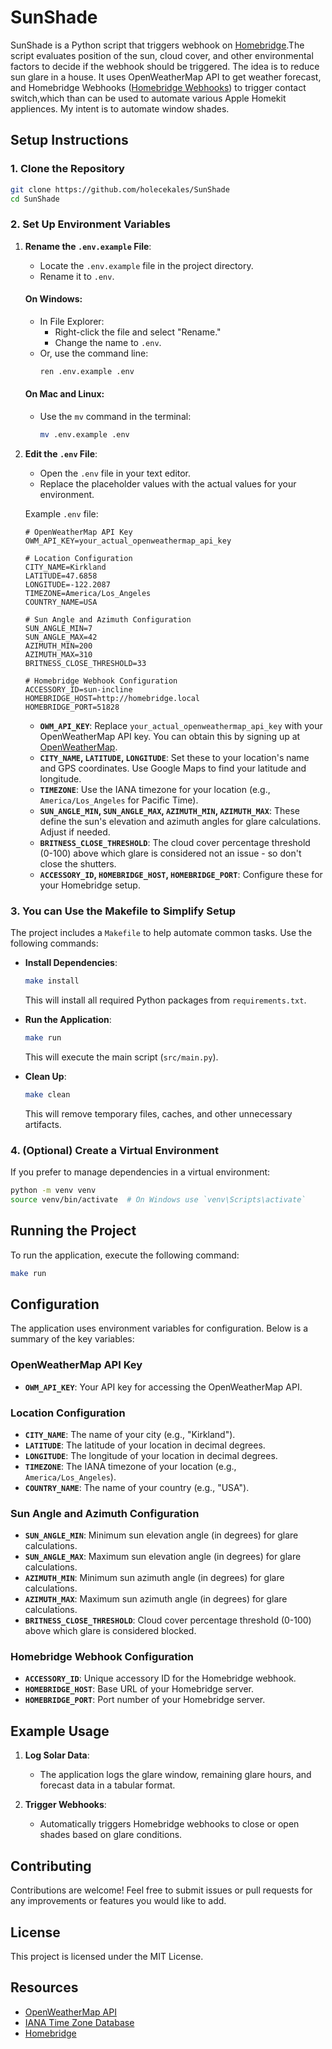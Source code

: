 # SunShade

SunShade is a Python script that triggers webhook on [Homebridge](https://homebridge.io).The script evaluates position of the sun, cloud cover, and other environmental factors to decide if the webhook should be triggered. The idea is to reduce sun glare in a house. 
It uses OpenWeatherMap API to get weather forecast, and Homebridge Webhooks ([Homebridge Webhooks](https://github.com/benzman81/homebridge-http-webhooks?tab=readme-ov-file#homebridge-http-webhooks)) to trigger contact switch,which than can be used to automate various Apple Homekit appliences. My intent is to automate window shades.

## Setup Instructions

### 1. Clone the Repository
```bash
git clone https://github.com/holecekales/SunShade
cd SunShade
```

### 2. Set Up Environment Variables
1. **Rename the `.env.example` File**:
   - Locate the `.env.example` file in the project directory.
   - Rename it to `.env`.

   #### On Windows:
   - In File Explorer:
     - Right-click the file and select "Rename."
     - Change the name to `.env`.
   - Or, use the command line:
     ```bash
     ren .env.example .env
     ```

   #### On Mac and Linux:
   - Use the `mv` command in the terminal:
     ```bash
     mv .env.example .env
     ```

2. **Edit the `.env` File**:
   - Open the `.env` file in your text editor.
   - Replace the placeholder values with the actual values for your environment.

   Example `.env` file:
   ```properties
   # OpenWeatherMap API Key
   OWM_API_KEY=your_actual_openweathermap_api_key

   # Location Configuration
   CITY_NAME=Kirkland
   LATITUDE=47.6858
   LONGITUDE=-122.2087
   TIMEZONE=America/Los_Angeles
   COUNTRY_NAME=USA

   # Sun Angle and Azimuth Configuration
   SUN_ANGLE_MIN=7
   SUN_ANGLE_MAX=42
   AZIMUTH_MIN=200
   AZIMUTH_MAX=310
   BRITNESS_CLOSE_THRESHOLD=33

   # Homebridge Webhook Configuration
   ACCESSORY_ID=sun-incline
   HOMEBRIDGE_HOST=http://homebridge.local
   HOMEBRIDGE_PORT=51828
   ```

   - **`OWM_API_KEY`**: Replace `your_actual_openweathermap_api_key` with your OpenWeatherMap API key. You can obtain this by signing up at [OpenWeatherMap](https://openweathermap.org/).
   - **`CITY_NAME`, `LATITUDE`, `LONGITUDE`**: Set these to your location's name and GPS coordinates. Use Google Maps to find your latitude and longitude.
   - **`TIMEZONE`**: Use the IANA timezone for your location (e.g., `America/Los_Angeles` for Pacific Time).
   - **`SUN_ANGLE_MIN`, `SUN_ANGLE_MAX`, `AZIMUTH_MIN`, `AZIMUTH_MAX`**: These define the sun's elevation and azimuth angles for glare calculations. Adjust if needed.
   - **`BRITNESS_CLOSE_THRESHOLD`**: The cloud cover percentage threshold (0-100) above which glare is considered not an issue - so don't close the shutters.
   - **`ACCESSORY_ID`, `HOMEBRIDGE_HOST`, `HOMEBRIDGE_PORT`**: Configure these for your Homebridge setup.

### 3. You can Use the Makefile to Simplify Setup
The project includes a `Makefile` to help automate common tasks. Use the following commands:

- **Install Dependencies**:
  ```bash
  make install
  ```
  This will install all required Python packages from `requirements.txt`.

- **Run the Application**:
  ```bash
  make run
  ```
  This will execute the main script (`src/main.py`).

- **Clean Up**:
  ```bash
  make clean
  ```
  This will remove temporary files, caches, and other unnecessary artifacts.

### 4. (Optional) Create a Virtual Environment
If you prefer to manage dependencies in a virtual environment:
```bash
python -m venv venv
source venv/bin/activate  # On Windows use `venv\Scripts\activate`
```

## Running the Project

To run the application, execute the following command:
```bash
make run
```

## Configuration

The application uses environment variables for configuration. Below is a summary of the key variables:

### OpenWeatherMap API Key
- **`OWM_API_KEY`**: Your API key for accessing the OpenWeatherMap API.

### Location Configuration
- **`CITY_NAME`**: The name of your city (e.g., "Kirkland").
- **`LATITUDE`**: The latitude of your location in decimal degrees.
- **`LONGITUDE`**: The longitude of your location in decimal degrees.
- **`TIMEZONE`**: The IANA timezone of your location (e.g., `America/Los_Angeles`).
- **`COUNTRY_NAME`**: The name of your country (e.g., "USA").

### Sun Angle and Azimuth Configuration
- **`SUN_ANGLE_MIN`**: Minimum sun elevation angle (in degrees) for glare calculations.
- **`SUN_ANGLE_MAX`**: Maximum sun elevation angle (in degrees) for glare calculations.
- **`AZIMUTH_MIN`**: Minimum sun azimuth angle (in degrees) for glare calculations.
- **`AZIMUTH_MAX`**: Maximum sun azimuth angle (in degrees) for glare calculations.
- **`BRITNESS_CLOSE_THRESHOLD`**: Cloud cover percentage threshold (0-100) above which glare is considered blocked.

### Homebridge Webhook Configuration
- **`ACCESSORY_ID`**: Unique accessory ID for the Homebridge webhook.
- **`HOMEBRIDGE_HOST`**: Base URL of your Homebridge server.
- **`HOMEBRIDGE_PORT`**: Port number of your Homebridge server.

## Example Usage

1. **Log Solar Data**:
   - The application logs the glare window, remaining glare hours, and forecast data in a tabular format.

2. **Trigger Webhooks**:
   - Automatically triggers Homebridge webhooks to close or open shades based on glare conditions.

## Contributing

Contributions are welcome! Feel free to submit issues or pull requests for any improvements or features you would like to add.

## License

This project is licensed under the MIT License.

## Resources

- [OpenWeatherMap API](https://openweathermap.org/)
- [IANA Time Zone Database](https://www.iana.org/time-zones)
- [Homebridge](https://homebridge.io/)